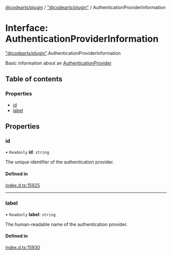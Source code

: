 [@codearts/plugin](../README.md) / ["@codearts/plugin"](../modules/_codearts_plugin_.md) / AuthenticationProviderInformation

# Interface: AuthenticationProviderInformation

["@codearts/plugin"](../modules/_codearts_plugin_.md).AuthenticationProviderInformation

Basic information about an [AuthenticationProvider](codearts_plugin_.AuthenticationProvider.md)

## Table of contents

### Properties

- [id](codearts_plugin_.AuthenticationProviderInformation.md#id)
- [label](codearts_plugin_.AuthenticationProviderInformation.md#label)

## Properties

### id

• `Readonly` **id**: `string`

The unique identifier of the authentication provider.

#### Defined in

[index.d.ts:15925](https://github.com/huaweicloud/cloudide-plugin-api/blob/03b481c/index.d.ts#L15925)

___

### label

• `Readonly` **label**: `string`

The human-readable name of the authentication provider.

#### Defined in

[index.d.ts:15930](https://github.com/huaweicloud/cloudide-plugin-api/blob/03b481c/index.d.ts#L15930)
